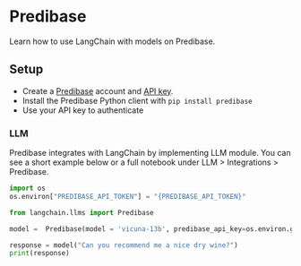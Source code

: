 # Predibase

Learn how to use LangChain with models on Predibase. 

## Setup
- Create a [Predibase](hhttps://predibase.com/) account and [API key](https://docs.predibase.com/sdk-guide/intro).
- Install the Predibase Python client with `pip install predibase`
- Use your API key to authenticate

### LLM

Predibase integrates with LangChain by implementing LLM module. You can see a short example below or a full notebook under LLM > Integrations > Predibase. 

```python
import os
os.environ["PREDIBASE_API_TOKEN"] = "{PREDIBASE_API_TOKEN}"

from langchain.llms import Predibase

model =  Predibase(model = 'vicuna-13b', predibase_api_key=os.environ.get('PREDIBASE_API_TOKEN'))

response = model("Can you recommend me a nice dry wine?")
print(response)
```
